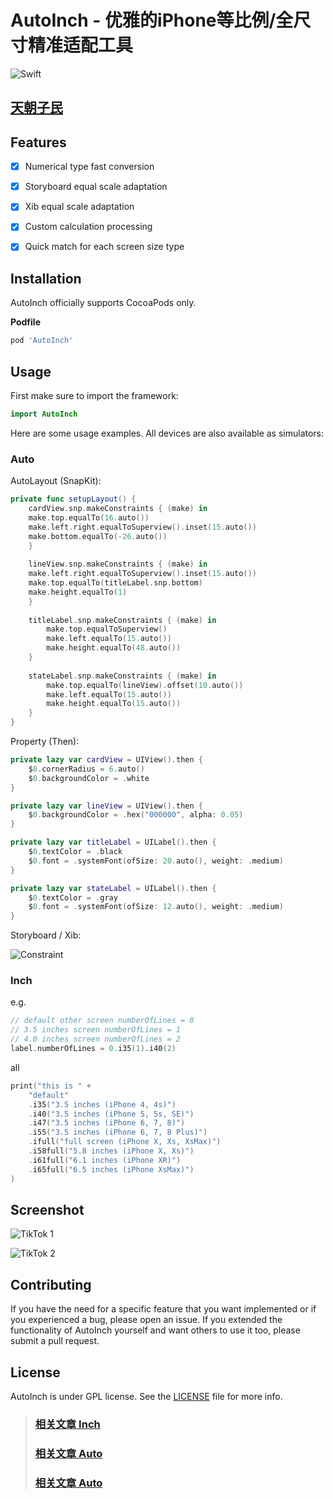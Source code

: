 # AutoInch - 优雅的iPhone等比例/全尺寸精准适配工具

![Swift](https://img.shields.io/badge/Swift-4.2-orange.svg)

## [天朝子民](README_CN.md)

## Features

- [x] Numerical type fast conversion
- [x] Storyboard equal scale adaptation 
- [x] Xib equal scale adaptation 
- [x] Custom calculation processing
- [x] Quick match for each screen size type


## Installation

AutoInch officially supports CocoaPods only.

**Podfile**

```ruby
pod 'AutoInch'
```

## Usage

First make sure to import the framework:

```swift
import AutoInch
```

Here are some usage examples. All devices are also available as simulators:


### Auto


AutoLayout (SnapKit): 

```swift
private func setupLayout() {
    cardView.snp.makeConstraints { (make) in
	make.top.equalTo(16.auto())
	make.left.right.equalToSuperview().inset(15.auto())
	make.bottom.equalTo(-26.auto())
    }
	
    lineView.snp.makeConstraints { (make) in
	make.left.right.equalToSuperview().inset(15.auto())
	make.top.equalTo(titleLabel.snp.bottom)
	make.height.equalTo(1)
    }
        
    titleLabel.snp.makeConstraints { (make) in
        make.top.equalToSuperview()
        make.left.equalTo(15.auto())
        make.height.equalTo(48.auto())
    }
        
    stateLabel.snp.makeConstraints { (make) in
        make.top.equalTo(lineView).offset(10.auto())
        make.left.equalTo(15.auto())
        make.height.equalTo(15.auto())
    }
}
```

Property (Then):

```swift
private lazy var cardView = UIView().then {
    $0.cornerRadius = 6.auto()
    $0.backgroundColor = .white
}

private lazy var lineView = UIView().then {
    $0.backgroundColor = .hex("000000", alpha: 0.05)
}

private lazy var titleLabel = UILabel().then {
    $0.textColor = .black
    $0.font = .systemFont(ofSize: 20.auto(), weight: .medium)
}

private lazy var stateLabel = UILabel().then {
    $0.textColor = .gray
    $0.font = .systemFont(ofSize: 12.auto(), weight: .medium)
}
```

Storyboard / Xib:

![Constraint](Resources/Storyboard%20Constraint.png)


### Inch

e.g.

```swift
// default other screen numberOfLines = 0
// 3.5 inches screen numberOfLines = 1
// 4.0 inches screen numberOfLines = 2
label.numberOfLines = 0.i35(1).i40(2)
```

all

```swift
print("this is " +
    "default"
    .i35("3.5 inches (iPhone 4, 4s)")
    .i40("3.5 inches (iPhone 5, 5s, SE)")
    .i47("3.5 inches (iPhone 6, 7, 8)")
    .i55("3.5 inches (iPhone 6, 7, 8 Plus)")
    .ifull("full screen (iPhone X, Xs, XsMax)")
    .i58full("5.8 inches (iPhone X, Xs)")
    .i61full("6.1 inches (iPhone XR)")
    .i65full("6.5 inches (iPhone XsMax)")
)
```


## Screenshot

![TikTok 1](Resources/Storyboard%20TikTok%20Demo1.jpg)

![TikTok 2](Resources/Storyboard%20TikTok%20Demo2.jpg)

## Contributing

If you have the need for a specific feature that you want implemented or if you experienced a bug, please open an issue.
If you extended the functionality of AutoInch yourself and want others to use it too, please submit a pull request.


## License

AutoInch is under GPL license. See the [LICENSE](LICENSE) file for more info.


>### [相关文章 Inch](https://www.jianshu.com/p/d2c09cb65ef7)
>### [相关文章 Auto](https://www.jianshu.com/p/e0e12206e0c7)
>### [相关文章 Auto](https://www.jianshu.com/p/48c67d0c95b6)
